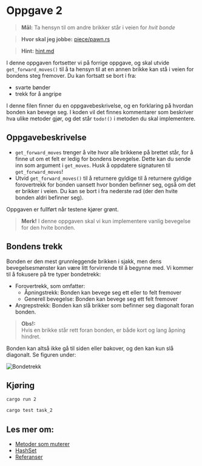 # Oppgave 2
> **Mål:** Ta hensyn til om andre brikker står i veien for _hvit bonde_

> **Hvor skal jeg jobbe:** [piece/pawn.rs](piece/pawn.rs)

> **Hint:** [hint.md](./hint.md)

I denne oppgaven fortsetter vi på forrige oppgave, og skal utvide `get_forward_moves()` til å ta hensyn til at en annen brikke kan stå i veien for bondens steg fremover. Du kan fortsatt se bort i fra:
- svarte bønder
- trekk for å angripe

I denne filen finner du en oppgavebeskrivelse, og en forklaring på hvordan bonden kan bevege seg. I koden
vil det finnes kommentarer som beskriver hva ulike metoder gjør, og det står `todo!()` i metoden du skal implementere.

## Oppgavebeskrivelse

- `get_forward_moves` trenger å vite hvor alle brikkene på brettet står, for å finne ut om et felt er ledig for bondens bevegelse. Dette kan du sende inn som argument i `get_moves`. Husk å oppdatere signaturen til `get_forward_moves`!
- Utvid `get_forward_moves()` til å returnere gyldige til å returnere gyldige forovertrekk for bonden uansett hvor bonden befinner seg, også om det er brikker i veien. Du kan se bort i fra nederste rad (der den hvite bonden aldri befinner seg).

Oppgaven er fullført når testene kjører grønt.

> **Merk!** I denne oppgaven skal vi kun implementere vanlig bevegelse for den hvite bonden.

## Bondens trekk
Bonden er den mest grunnleggende brikken i sjakk, men dens bevegelsesmønster kan være litt forvirrende til å begynne
med. Vi kommer til å fokusere på tre typer bondetrekk:
- Forovertrekk, som omfatter:
    - Åpningstrekk: Bonden kan bevege seg ett eller to felt fremover
    - Generell bevegelse: Bonden kan bevege seg ett felt fremover
- Angrepstrekk: Bonden kan slå brikker som befinner seg diagonalt foran bonden.

> **Obs!:**  
> Hvis en brikke står rett foran bonden, er både kort og lang åpning hindret.

Bonden kan altså ikke gå til siden eller bakover, og den kan kun slå diagonalt. Se figuren under:

![Bondetrekk](../../images/moves/pawn.gif)

## Kjøring
```bash
cargo run 2
```
```bash
cargo test task_2
```

## Les mer om:
   - [Metoder som muterer](https://doc.rust-lang.org/book/ch05-03-method-syntax.html?#defining-methods)
   - [HashSet](https://doc.rust-lang.org/std/collections/struct.HashSet.html)
   - [Referanser](https://doc.rust-lang.org/book/ch04-02-references-and-borrowing.html)
